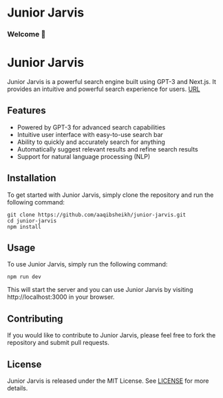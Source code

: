 # Junior Jarvis  
### Welcome 👋


# Junior Jarvis

Junior Jarvis is a powerful search engine built using GPT-3 and Next.js. It provides an intuitive and powerful search experience for users.
[URL](https://junior-jarvis.vercel.app/)

## Features

- Powered by GPT-3 for advanced search capabilities
- Intuitive user interface with easy-to-use search bar
- Ability to quickly and accurately search for anything
- Automatically suggest relevant results and refine search results
- Support for natural language processing (NLP)

## Installation

To get started with Junior Jarvis, simply clone the repository and run the following command:

```
git clone https://github.com/aaqibsheikh/junior-jarvis.git
cd junior-jarvis
npm install
```

## Usage

To use Junior Jarvis, simply run the following command:

```
npm run dev
```

This will start the server and you can use Junior Jarvis by visiting http://localhost:3000 in your browser.

## Contributing

If you would like to contribute to Junior Jarvis, please feel free to fork the repository and submit pull requests.

## License

Junior Jarvis is released under the MIT License. See [LICENSE](https://github.com/aaqibsheikh/junior-jarvis/blob/master/LICENSE) for more details.